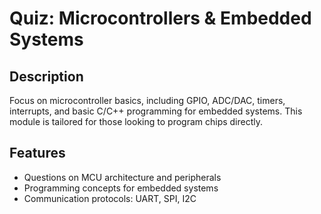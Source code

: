 # Quiz: Microcontrollers & Embedded Systems

## Description
Focus on microcontroller basics, including GPIO, ADC/DAC, timers, interrupts, and basic C/C++ programming for embedded systems. This module is tailored for those looking to program chips directly.

## Features
- Questions on MCU architecture and peripherals
- Programming concepts for embedded systems
- Communication protocols: UART, SPI, I2C
